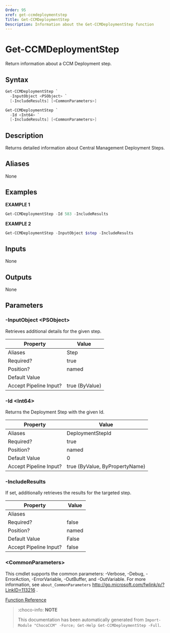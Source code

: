 ```yaml
---
Order: 95
xref: get-ccmdeploymentstep
Title: Get-CCMDeploymentStep
Description: Information about the Get-CCMDeploymentStep function
---
```


# Get-CCMDeploymentStep

<!-- This documentation is automatically generated from /Get-CCMDeploymentStep.ps1 using GenerateDocs.ps1. Contributions are welcome at the original location(s). -->

Return information about a CCM Deployment step.

## Syntax

~~~powershell
Get-CCMDeploymentStep `
  -InputObject <PSObject> `
  [-IncludeResults] [<CommonParameters>]
~~~

~~~powershell
Get-CCMDeploymentStep `
  -Id <Int64> `
  [-IncludeResults] [<CommonParameters>]
~~~

## Description

Returns detailed information about Central Management Deployment Steps.

## Aliases

None

## Examples

 **EXAMPLE 1**

~~~powershell
Get-CCMDeploymentStep -Id 583 -IncludeResults

~~~

**EXAMPLE 2**

~~~powershell
Get-CCMDeploymentStep -InputObject $step -IncludeResults

~~~

## Inputs

None

## Outputs

None

## Parameters

### -InputObject &lt;PSObject&gt;

Retrieves additional details for the given step.

Property               | Value
---------------------- | --------------
Aliases                | Step
Required?              | true
Position?              | named
Default Value          |
Accept Pipeline Input? | true (ByValue)

### -Id &lt;Int64&gt;

Returns the Deployment Step with the given Id.

Property               | Value
---------------------- | ------------------------------
Aliases                | DeploymentStepId
Required?              | true
Position?              | named
Default Value          | 0
Accept Pipeline Input? | true (ByValue, ByPropertyName)

### -IncludeResults

If set, additionally retrieves the results for the targeted step.

Property               | Value
---------------------- | -----
Aliases                |
Required?              | false
Position?              | named
Default Value          | False
Accept Pipeline Input? | false

### &lt;CommonParameters&gt;

This cmdlet supports the common parameters: -Verbose, -Debug, -ErrorAction, -ErrorVariable, -OutBuffer, and -OutVariable. For more information, see `about_CommonParameters` http://go.microsoft.com/fwlink/p/?LinkID=113216 .



[Function Reference](xref:chococcm-functions)

> :choco-info: **NOTE**
>
> This documentation has been automatically generated from `Import-Module "ChocoCCM" -Force; Get-Help Get-CCMDeploymentStep -Full`.